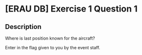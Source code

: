 # [ERAU DB] Exercise 1 Question 1

## Description

Where is last position known for the aircraft?

Enter in the flag given to you by the event staff.

